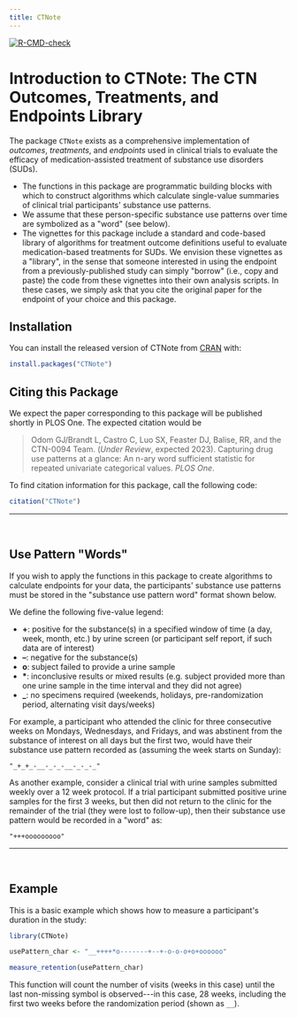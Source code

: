```yaml
---
title: CTNote
---
```


<!-- badges: start -->
[![R-CMD-check](https://github.com/CTN-0094/CTNote/actions/workflows/R-CMD-check.yaml/badge.svg)](https://github.com/CTN-0094/CTNote/actions/workflows/R-CMD-check.yaml)
<!-- badges: end -->

# Introduction to CTNote: The CTN Outcomes, Treatments, and Endpoints Library

The package `CTNote` exists as a comprehensive implementation of *outcomes*, *treatments*, and *endpoints* used in clinical trials to evaluate the efficacy of medication-assisted treatment of substance use disorders (SUDs).

- The functions in this package are programmatic building blocks with which to construct algorithms which calculate single-value summaries of clinical trial participants' substance use patterns.
- We assume that these person-specific substance use patterns over time are symbolized as a "word" (see below).
- The vignettes for this package include a standard and code-based library of algorithms for treatment outcome definitions useful to evaluate medication-based treatments for SUDs. We envision these vignettes as a "library", in the sense that someone interested in using the endpoint from a previously-published study can simply "borrow" (i.e., copy and paste) the code from these vignettes into their own analysis scripts. In these cases, we simply ask that you cite the original paper for the endpoint of your choice and this package.



## Installation

You can install the released version of CTNote from [CRAN](https://CRAN.R-project.org) with:

``` r
install.packages("CTNote")
```

## Citing this Package
We expect the paper corresponding to this package will be published shortly in PLOS One. The expected citation would be

> Odom GJ/Brandt L, Castro C, Luo SX, Feaster DJ, Balise, RR, and the CTN-0094 Team. (*Under Review*, expected 2023). Capturing drug use patterns at a glance: An n-ary word sufficient statistic for repeated univariate categorical values. *PLOS One*.

To find citation information for this package, call the following code:
```r
citation("CTNote")
```

-------------------------------------------------------------------------------

</br>


## Use Pattern "Words"

If you wish to apply the functions in this package to create algorithms to calculate endpoints for your data, the participants' substance use patterns must be stored in the "substance use pattern word" format shown below. 

We define the following five-value legend:

- **+**: positive for the substance(s) in a specified window of time (a day, week, month, etc.) by urine screen (or participant self report, if such data are of interest)
- **–**: negative for the substance(s)
- **o**: subject failed to provide a urine sample
- <b>*</b>: inconclusive results or mixed results (e.g. subject provided more than one urine sample in the time interval and they did not agree)
- <b>_</b>: no specimens required (weekends, holidays, pre-randomization period, alternating visit days/weeks)

For example, a participant who attended the clinic for three consecutive weeks on Mondays, Wednesdays, and Fridays, and was abstinent from the substance of interest on all days but the first two, would have their substance use pattern recorded as (assuming the week starts on Sunday):
```
"_+_+_-__-_-_-__-_-_-_"
```

As another example, consider a clinical trial with urine samples submitted weekly over a 12 week protocol. If a trial participant submitted positive urine samples for the first 3 weeks, but then did not return to the clinic for the remainder of the trial (they were lost to follow-up), then their substance use pattern would be recorded in a "word" as:
```
"+++ooooooooo"
```

-------------------------------------------------------------------------------
</br>


## Example

This is a basic example which shows how to measure a participant's duration in the study:

``` r
library(CTNote)

usePattern_char <- "__++++*o-------+--+-o-o-o+o+oooooo"

measure_retention(usePattern_char)
```

This function will count the number of visits (weeks in this case) until the last non-missing symbol is observed---in this case, 28 weeks, including the first two weeks before the randomization period (shown as `__`).

